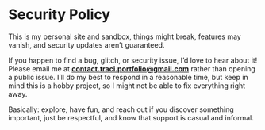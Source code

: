 # Security Policy

This is my personal site and sandbox, things might break, features may vanish, and security updates aren’t guaranteed.  

If you happen to find a bug, glitch, or security issue, I’d love to hear about it! Please email me at **contact.traci.portfolio@gmail.com** rather than opening a public issue. 
I’ll do my best to respond in a reasonable time, but keep in mind this is a hobby project, so I might not be able to fix everything right away.  

Basically: explore, have fun, and reach out if you discover something important, just be respectful, and know that support is casual and informal.  
